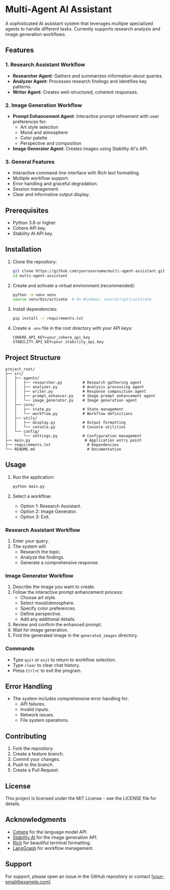 # Multi-Agent AI Assistant

A sophisticated AI assistant system that leverages multiple specialized agents to handle different tasks. Currently supports research analysis and image generation workflows.

## Features

### 1. Research Assistant Workflow

- **Researcher Agent**: Gathers and summarizes information about queries.
- **Analyzer Agent**: Processes research findings and identifies key patterns.
- **Writer Agent**: Creates well-structured, coherent responses.

### 2. Image Generation Workflow

- **Prompt Enhancement Agent**: Interactive prompt refinement with user preferences for:
  - Art style selection
  - Mood and atmosphere
  - Color palette
  - Perspective and composition
- **Image Generator Agent**: Creates images using Stability AI's API.

### 3. General Features

- Interactive command-line interface with Rich text formatting.
- Multiple workflow support.
- Error handling and graceful degradation.
- Session management.
- Clear and informative output display.

## Prerequisites

- Python 3.8 or higher.
- Cohere API key.
- Stability AI API key.

## Installation

1. Clone the repository:

   ```bash
   git clone https://github.com/yourusername/multi-agent-assistant.git
   cd multi-agent-assistant
   ```

2. Create and activate a virtual environment (recommended):

   ```bash
   python -m venv venv
   source venv/bin/activate  # On Windows: venv\Scripts\activate
   ```

3. Install dependencies:

   ```bash
   pip install -r requirements.txt
   ```

4. Create a `.env` file in the root directory with your API keys:
   ```env
   COHERE_API_KEY=your_cohere_api_key
   STABILITY_API_KEY=your_stability_api_key
   ```

## Project Structure

```
project_root/
├── src/
│   ├── agents/
│   │   ├── researcher.py         # Research gathering agent
│   │   ├── analyzer.py           # Analysis processing agent
│   │   ├── writer.py             # Response composition agent
│   │   ├── prompt_enhancer.py    # Image prompt enhancement agent
│   │   └── image_generator.py    # Image generation agent
│   ├── core/
│   │   ├── state.py              # State management
│   │   └── workflow.py           # Workflow definitions
│   ├── utils/
│   │   ├── display.py            # Output formatting
│   │   └── console.py            # Console utilities
│   └── config/
│       └── settings.py           # Configuration management
├── main.py                        # Application entry point
├── requirements.txt                # Dependencies
└── README.md                       # Documentation
```

## Usage

1. Run the application:

   ```bash
   python main.py
   ```

2. Select a workflow:
   - Option 1: Research Assistant.
   - Option 2: Image Generator.
   - Option 3: Exit.

### Research Assistant Workflow

1. Enter your query.
2. The system will:
   - Research the topic.
   - Analyze the findings.
   - Generate a comprehensive response.

### Image Generator Workflow

1. Describe the image you want to create.
2. Follow the interactive prompt enhancement process:
   - Choose art style.
   - Select mood/atmosphere.
   - Specify color preferences.
   - Define perspective.
   - Add any additional details.
3. Review and confirm the enhanced prompt.
4. Wait for image generation.
5. Find the generated image in the `generated_images` directory.

### Commands

- Type `quit` or `exit` to return to workflow selection.
- Type `clear` to clear chat history.
- Press `Ctrl+C` to exit the program.

## Error Handling

- The system includes comprehensive error handling for:
  - API failures.
  - Invalid inputs.
  - Network issues.
  - File system operations.

## Contributing

1. Fork the repository.
2. Create a feature branch.
3. Commit your changes.
4. Push to the branch.
5. Create a Pull Request.

## License

This project is licensed under the MIT License - see the LICENSE file for details.

## Acknowledgments

- [Cohere](https://cohere.ai/) for the language model API.
- [Stability AI](https://stability.ai/) for the image generation API.
- [Rich](https://rich.readthedocs.io/) for beautiful terminal formatting.
- [LangGraph](https://github.com/langchain-ai/langgraph) for workflow management.

## Support

For support, please open an issue in the GitHub repository or contact [your-email@example.com].
